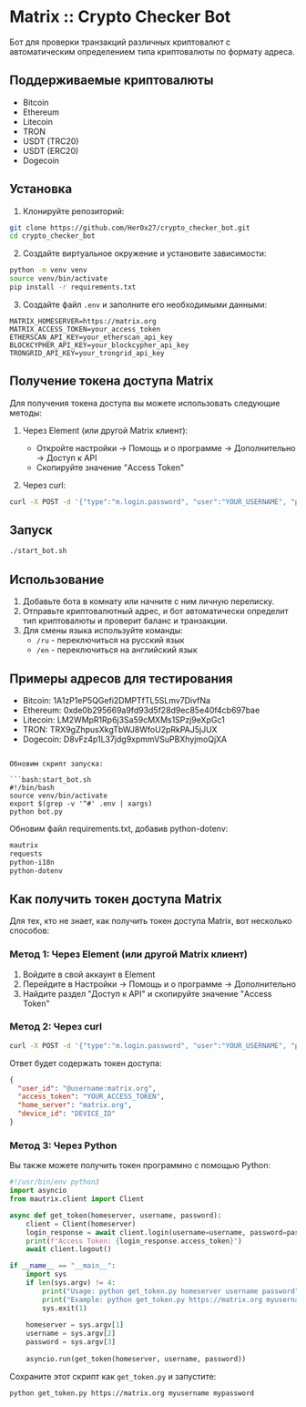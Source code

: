 # Matrix :: Crypto Checker Bot

Бот для проверки транзакций различных криптовалют с автоматическим определением типа криптовалюты по формату адреса.

## Поддерживаемые криптовалюты

- Bitcoin
- Ethereum
- Litecoin
- TRON
- USDT (TRC20)
- USDT (ERC20)
- Dogecoin

## Установка

1. Клонируйте репозиторий:
```bash
git clone https://github.com/Her0x27/crypto_checker_bot.git
cd crypto_checker_bot
```

2. Создайте виртуальное окружение и установите зависимости:
```bash
python -m venv venv
source venv/bin/activate
pip install -r requirements.txt
```

3. Создайте файл `.env` и заполните его необходимыми данными:
```
MATRIX_HOMESERVER=https://matrix.org
MATRIX_ACCESS_TOKEN=your_access_token
ETHERSCAN_API_KEY=your_etherscan_api_key
BLOCKCYPHER_API_KEY=your_blockcypher_api_key
TRONGRID_API_KEY=your_trongrid_api_key
```

## Получение токена доступа Matrix

Для получения токена доступа вы можете использовать следующие методы:

1. Через Element (или другой Matrix клиент):
   - Откройте настройки -> Помощь и о программе -> Дополнительно -> Доступ к API
   - Скопируйте значение "Access Token"

2. Через curl:
```bash
curl -X POST -d '{"type":"m.login.password", "user":"YOUR_USERNAME", "password":"YOUR_PASSWORD"}' https://matrix.org/_matrix/client/r0/login
```

## Запуск

```bash
./start_bot.sh
```

## Использование

1. Добавьте бота в комнату или начните с ним личную переписку.
2. Отправьте криптовалютный адрес, и бот автоматически определит тип криптовалюты и проверит баланс и транзакции.
3. Для смены языка используйте команды:
   - `/ru` - переключиться на русский язык
   - `/en` - переключиться на английский язык

## Примеры адресов для тестирования

- Bitcoin: 1A1zP1eP5QGefi2DMPTfTL5SLmv7DivfNa
- Ethereum: 0xde0b295669a9fd93d5f28d9ec85e40f4cb697bae
- Litecoin: LM2WMpR1Rp6j3Sa59cMXMs1SPzj9eXpGc1
- TRON: TRX9gZhpusXkgTbWJ8WfoU2pRkPAJ5jJUX
- Dogecoin: D8vFz4p1L37jdg9xpmmVSuPBXhyjmoQjXA
```

Обновим скрипт запуска:

```bash:start_bot.sh
#!/bin/bash
source venv/bin/activate
export $(grep -v '^#' .env | xargs)
python bot.py
```

Обновим файл requirements.txt, добавив python-dotenv:

```text:requirements.txt
mautrix
requests
python-i18n
python-dotenv
```

## Как получить токен доступа Matrix

Для тех, кто не знает, как получить токен доступа Matrix, вот несколько способов:

### Метод 1: Через Element (или другой Matrix клиент)

1. Войдите в свой аккаунт в Element
2. Перейдите в Настройки -> Помощь и о программе -> Дополнительно
3. Найдите раздел "Доступ к API" и скопируйте значение "Access Token"

### Метод 2: Через curl

```bash
curl -X POST -d '{"type":"m.login.password", "user":"YOUR_USERNAME", "password":"YOUR_PASSWORD"}' https://matrix.org/_matrix/client/r0/login
```

Ответ будет содержать токен доступа:

```json
{
  "user_id": "@username:matrix.org",
  "access_token": "YOUR_ACCESS_TOKEN",
  "home_server": "matrix.org",
  "device_id": "DEVICE_ID"
}
```

### Метод 3: Через Python

Вы также можете получить токен программно с помощью Python:

```python:get_token.py
#!/usr/bin/env python3
import asyncio
from mautrix.client import Client

async def get_token(homeserver, username, password):
    client = Client(homeserver)
    login_response = await client.login(username=username, password=password)
    print(f"Access Token: {login_response.access_token}")
    await client.logout()

if __name__ == "__main__":
    import sys
    if len(sys.argv) != 4:
        print("Usage: python get_token.py homeserver username password")
        print("Example: python get_token.py https://matrix.org myusername mypassword")
        sys.exit(1)
    
    homeserver = sys.argv[1]
    username = sys.argv[2]
    password = sys.argv[3]
    
    asyncio.run(get_token(homeserver, username, password))
```

Сохраните этот скрипт как `get_token.py` и запустите:

```bash
python get_token.py https://matrix.org myusername mypassword
```
